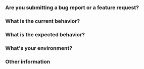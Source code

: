 ### Are you submitting a **bug report** or a **feature request**?
<!-- For support request, please use Stack Overflow instead. This issue tracker is reserved for bugs and features. -->


### What is the current behavior?
<!-- If this is a bug, please include steps to reproduce. -->


### What is the expected behavior?


### What's your environment?
<!-- Include WAIL and OS affected, etc. -->


### Other information
<!-- Include here any detailed explanation, stacktraces, related issues, links for Stack Overflow, Twitter, etc. -->